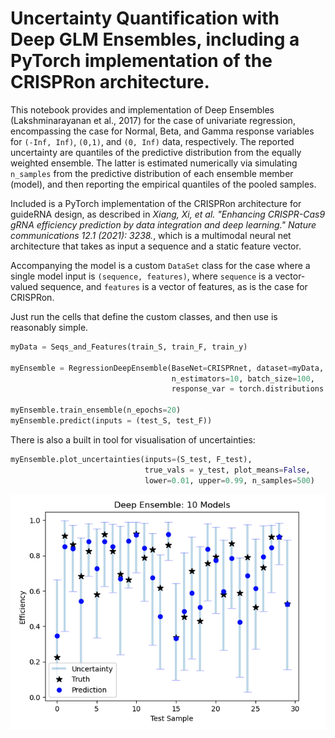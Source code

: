 # Uncertainty Quantification with Deep GLM Ensembles, including a PyTorch implementation of the CRISPRon architecture. 

This notebook provides and implementation of Deep Ensembles (Lakshminarayanan et al., 2017) for the case of univariate regression, encompassing the case for Normal, Beta, and Gamma response variables for `(-Inf, Inf)`, `(0,1)`, and `(0, Inf)` data, respectively. The reported uncertainty are quantiles of the predictive distribution from the equally weighted ensemble. The latter is estimated numerically via simulating `n_samples` from the predictive distribution of each ensemble member (model), and then reporting the empirical quantiles of the pooled samples. 

Included is a PyTorch implementation of the CRISPRon architecture for guideRNA design, as described in *Xiang, Xi, et al. "Enhancing CRISPR-Cas9 gRNA efficiency prediction 
by data integration and deep learning." Nature communications 12.1 (2021): 3238.*, which is a multimodal neural net architecture that takes as input a sequence and a static feature vector. 

Accompanying the model is a custom `DataSet` class for the case where a single model input is `(sequence, features)`, where `sequence` is a vector-valued sequence, and `features` is a vector of features, as is the case for CRISPRon.  

Just run the cells that define the custom classes, and then use is reasonably simple. 

```python
myData = Seqs_and_Features(train_S, train_F, train_y)

myEnsemble = RegressionDeepEnsemble(BaseNet=CRISPRnet, dataset=myData,
                                    n_estimators=10, batch_size=100,
                                    response_var = torch.distributions.Beta)

myEnsemble.train_ensemble(n_epochs=20)
myEnsemble.predict(inputs = (test_S, test_F))
```
There is also a built in tool for visualisation of uncertainties: 

```python
myEnsemble.plot_uncertainties(inputs=(S_test, F_test), 
                              true_vals = y_test, plot_means=False,
                              lower=0.01, upper=0.99, n_samples=500)
```

![image](img.png)
